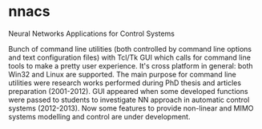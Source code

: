 nnacs
=====

Neural Networks Applications for Control Systems

Bunch of command line utilities (both controlled by command line options and text configuration files)
with Tcl/Tk GUI which calls for command line tools to make a pretty user experience.
It's cross platform in general: both Win32 and Linux are supported.
The main purpose for command line utilities were research works performed during PhD thesis and articles
preparation (2001-2012).  GUI appeared when some developed functions were passed to students to investigate
NN approach in automatic control systems (2012-2013).
Now some features to provide non-linear and MIMO systems modelling and control are under development.
